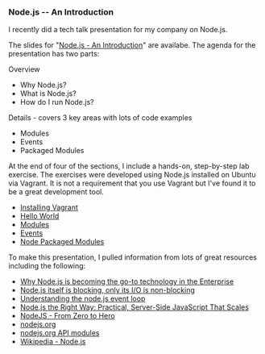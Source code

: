 ### Node.js -- An Introduction

I recently did a tech talk presentation for my company on Node.js.

The slides for "[Node.js - An Introduction](http://slides.com/rkiel/node-js-intro#/)" are availabe.
The agenda for the presentation has two parts:

Overview
* Why Node.js?
* What is Node.js?
* How do I run Node.js?

Details - covers 3 key areas with lots of code examples
* Modules
* Events
* Packaged Modules

At the end of four of the sections, I include a hands-on, step-by-step lab exercise.
The exercises were developed using Node.js installed on Ubuntu via Vagrant.
It is not a requirement that you use Vagrant but I've found it to be a great development tool.

* [Installing Vagrant](https://github.com/rkiel/node-intro/wiki/Lab-:-Installing-Vagrant)
* [Hello World](https://github.com/rkiel/node-intro/wiki/Lab--:--Hello-World)
* [Modules](https://github.com/rkiel/node-intro/wiki/Lab-:-Modules)
* [Events](https://github.com/rkiel/node-intro/wiki/Lab-:-Events)
* [Node Packaged Modules](https://github.com/rkiel/node-intro/wiki/Lab-:-npm)

To make this presentation, I pulled information from lots of great resources including the following: 

* [Why Node.js is becoming the go-to technology in the Enterprise](http://www.nearform.com/nodecrunch/node-js-becoming-go-technology-enterprise#.VAHg5mRdUSg)
* [Node.js itself is blocking, only its I/O is non-blocking](http://greenash.net.au/thoughts/2012/11/nodejs-itself-is-blocking-only-its-io-is-non-blocking/)
* [Understanding the node.js event loop](http://blog.mixu.net/2011/02/01/understanding-the-node-js-event-loop/)
* [Node.js the Right Way: Practical, Server-Side JavaScript That Scales](https://pragprog.com/book/jwnode/node-js-the-right-way)
* [NodeJS - From Zero to Hero](http://johanndutoit.net/presentations/2013/05/node-meetup-intro-29-may-2013/)
* [nodejs.org](http://nodejs.org/)
* [nodejs.org API modules](http://nodejs.org/api/modules.html)
* [Wikipedia - Node.js](http://en.wikipedia.org/wiki/Node.js)

